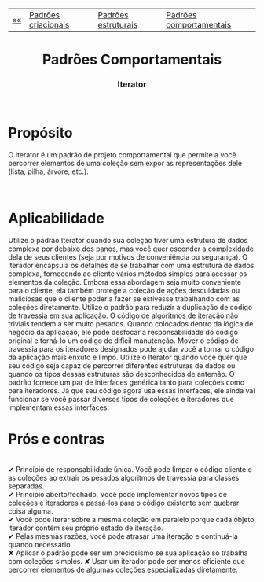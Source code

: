 <h5 align="center">
<table align="center">
  <tr>
    <td><a href="https://github.com/jfmsantos/design-patterns">«« </a></td>
    <td><a href="https://github.com/jfmsantos/design-patterns/tree/master/src/creational">Padrões criacionais</a></td>
    <td><a href="https://github.com/jfmsantos/design-patterns/tree/master/src/estruturais">Padrões estruturais</a></td>
    <td><a href="https://github.com/jfmsantos/design-patterns/tree/master/src/comportamentais">Padrões comportamentais</a></td>
  </tr>
</table>
</h5>

<h1 align="center">
  Padrões Comportamentais
</h1>

<h3 align="center">
  Iterator
</h3>

<br>

# Propósito
O Iterator é um padrão de projeto comportamental que permite a você percorrer elementos de uma coleção sem expor as representações dele (lista, pilha, árvore, etc.).

<br>

# Aplicabilidade
  Utilize o padrão Iterator quando sua coleção tiver uma estrutura de dados complexa por debaixo dos panos, mas você quer esconder a complexidade dela de seus clientes (seja por motivos de conveniência ou segurança).
  O iterador encapsula os detalhes de se trabalhar com uma estrutura de dados complexa, fornecendo ao cliente vários métodos simples para acessar os elementos da coleção. Embora essa abordagem seja muito conveniente para o cliente, ela também protege a coleção de ações descuidadas ou maliciosas que o cliente poderia fazer se estivesse trabalhando com as coleções diretamente.
  Utilize o padrão para reduzir a duplicação de código de travessia em sua aplicação.
  O código de algoritmos de iteração não triviais tendem a ser muito pesados. Quando colocados dentro da lógica de negócio da aplicação, ele pode desfocar a responsabilidade do codigo original e torná-lo um código de difícil manutenção. Mover o código de travessia para os iteradores designados pode ajudar você a tornar o código da aplicação mais enxuto e limpo.
  Utilize o Iterator quando você quer que seu código seja capaz de percorrer diferentes estruturas de dados ou quando os tipos dessas estruturas são desconhecidos de antemão.
  O padrão fornece um par de interfaces genérica tanto para coleções como para iteradores. Já que seu código agora usa essas interfaces, ele ainda vai funcionar se você passar diversos tipos de coleções e iteradores que implementam essas interfaces.
 <br>
# Prós e contras
 <br>
 ✔   Princípio de responsabilidade única. Você pode limpar o código cliente e as coleções ao extrair os pesados algoritmos de travessia para classes separadas.
 <br>
 ✔ Princípio aberto/fechado. Você pode implementar novos tipos de coleções e iteradores e passá-los para o código existente sem quebrar coisa alguma.
 <br>
 ✔ Você pode iterar sobre a mesma coleção em paralelo porque cada objeto iterador contém seu próprio estado de iteração.
 <br>
 ✔ Pelas mesmas razões, você pode atrasar uma iteração e continuá-la quando necessário.
  <br>
 ✘		Aplicar o padrão pode ser um preciosismo se sua aplicação só trabalha com coleções simples.
 ✘		Usar um iterador pode ser menos eficiente que percorrer elementos de algumas coleções especializadas diretamente.
 
